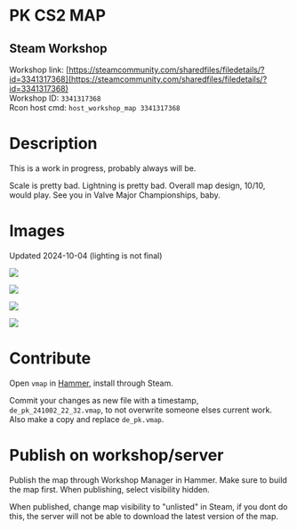 # PK CS2 MAP

## Steam Workshop
Workshop link: [https://steamcommunity.com/sharedfiles/filedetails/?id=3341317368](https://steamcommunity.com/sharedfiles/filedetails/?id=3341317368)  
Workshop ID: `3341317368`  
Rcon host cmd: `host_workshop_map 3341317368`

# Description 
This is a work in progress, probably always will be.  

Scale is pretty bad. Lightning is pretty bad. Overall map design, 10/10, would play. See you in Valve Major Championships, baby.

# Images

Updated 2024-10-04 (lighting is not final)

![](https://i.imgur.com/8JQCTlm.jpeg)

![](https://i.imgur.com/WiBpMpD.jpeg)

![](https://i.imgur.com/pGwIeQW.jpeg)

![](https://i.imgur.com/VtQa1ur.jpeg)

# Contribute

Open ``vmap`` in [Hammer](https://developer.valvesoftware.com/wiki/Valve_Hammer_Editor_(Source_2)), install through Steam.

Commit your changes as new file with a timestamp, ``de_pk_241002_22_32.vmap``, to not overwrite someone elses current work. Also make a copy and replace ``de_pk.vmap``.

# Publish on workshop/server
Publish the map through Workshop Manager in Hammer. Make sure to build the map first. When publishing, select visibility hidden. 

When published, change map visibility to "unlisted" in Steam, if you dont do this, the server will not be able to download the latest version of the map.
